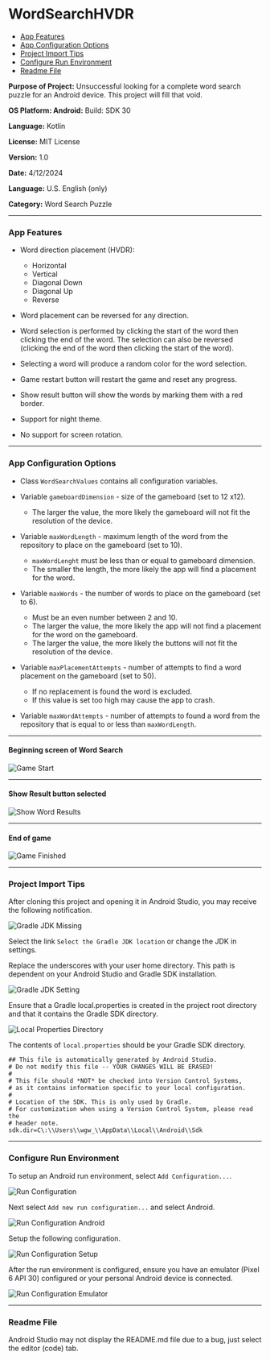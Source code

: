 # WordSearchHVDR

* [App Features](#app-features)
* [App Configuration Options](#app-configuration-options)
* [Project Import Tips](#project-import-tips)
* [Configure Run Environment](#configure-run-environment)
* [Readme File](#readme-file)

__Purpose of Project:__ Unsuccessful looking for a complete word search puzzle for an Android device. This project will fill that void.

__OS Platform: Android:__ Build: SDK 30

__Language:__ Kotlin

__License:__ MIT License

__Version:__ 1.0

__Date:__ 4/12/2024

__Language:__ U.S. English (only)

__Category:__ Word Search Puzzle

<div id="features"></div>

---

### App Features

* Word direction placement (HVDR):
	* Horizontal
	* Vertical
	* Diagonal Down
	* Diagonal Up
	* Reverse

* Word placement can be reversed for any direction.
* Word selection is performed by clicking the start of the word then clicking the end of the word. The selection can also be reversed (clicking the end of the word then clicking the start of the word).
* Selecting a word will produce a random color for the word selection.
* Game restart button will restart the game and reset any progress.
* Show result button will show the words by marking them with a red border.
* Support for night theme.
* No support for screen rotation.

---

### App Configuration Options
* Class `WordSearchValues` contains all configuration variables.

* Variable `gameboardDimension` - size of the gameboard (set to 12 x12).
	* The larger the value, the more likely the gameboard will not fit the resolution of the device.

* Variable `maxWordLength` - maximum length of the word from the repository to place on the gameboard (set to 10).
	* `maxWordLenght` must be less than or equal to gameboard dimension.
	* The smaller the length, the more likely the app will find a placement for the word.

* Variable `maxWords` - the number of words to place on the gameboard (set to 6).
	* Must be an even number between 2 and 10.
	* The larger the value, the more likely the app will not find a placement for the word on the gameboard.
	* The larger the value, the more likely the buttons will not fit the resolution of the device.

* Variable `maxPlacementAttempts` - number of attempts to find a word placement on the gameboard (set to 50).
	* If no replacement is found the word is excluded.
	* If this value is set too high may cause the app to crash.

* Variable `maxWordAttempts` - number of attempts to found a word from the repository that is equal to or less than `maxWordLength`.

---

#### Beginning screen of Word Search

![Game Start](/images/start.png)

---

#### Show Result button selected

![Show Word Results](/images/results.png)

---

#### End of game

![Game Finished](/images/finish.png)

---

### Project Import Tips

After cloning this project and opening it in Android Studio, you may receive the following notification.

![Gradle JDK Missing](/images/Gradle-JDK-Missing.png)

Select the link `Select the Gradle JDK location` or change the JDK in settings.

Replace the underscores with your user home directory. This path is dependent on your Android Studio and Gradle SDK installation.

![Gradle JDK Setting](/images/Gradle-JDK-Setting.png)

Ensure that a Gradle local.properties is created in the project root directory and that it contains the Gradle SDK directory.

![Local Properties Directory](/images/Local-Properties-Directory.png)

The contents of `local.properties` should be your Gradle SDK directory.

```
## This file is automatically generated by Android Studio.
# Do not modify this file -- YOUR CHANGES WILL BE ERASED!
#
# This file should *NOT* be checked into Version Control Systems,
# as it contains information specific to your local configuration.
#
# Location of the SDK. This is only used by Gradle.
# For customization when using a Version Control System, please read the
# header note.
sdk.dir=C\:\\Users\\wgw_\\AppData\\Local\\Android\\Sdk
```

---

### Configure Run Environment

To setup an Android run environment, select `Add Configuration...`.

![Run Configuration](/images/Run-Configuration.png)

Next select `Add new run configuration...` and select Android.

![Run Configuration Android](/images/Run-Configuration-Android.png)

Setup the following configuration.

![Run Configuration Setup](/images/Run-Configuration-Setup.png)

After the run environment is configured, ensure you have an emulator (Pixel 6 API 30) configured or your personal Android device is connected.

![Run Configuration Emulator](/images/Run-Configuration-Emulator.png)

---

### Readme File

Android Studio may not display the README.md file due to a bug, just select the editor (code) tab.
